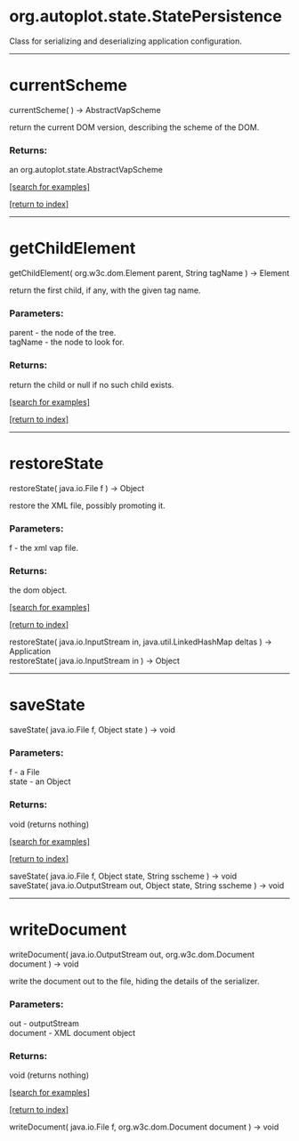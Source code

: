 # org.autoplot.state.StatePersistence

Class for serializing and deserializing application configuration.

***
<a name="currentScheme"></a>
# currentScheme
currentScheme(  ) &rarr; AbstractVapScheme

return the current DOM version, describing the scheme of the DOM.

### Returns:
an org.autoplot.state.AbstractVapScheme


<a href="https://github.com/autoplot/dev/search?q=currentScheme&unscoped_q=currentScheme">[search for examples]</a>

<a href="https://github.com/autoplot/documentation/blob/master/javadoc/index-all.md">[return to index]</a>

***
<a name="getChildElement"></a>
# getChildElement
getChildElement( org.w3c.dom.Element parent, String tagName ) &rarr; Element

return the first child, if any, with the given tag name.

### Parameters:
parent - the node of the tree.
<br>tagName - the node to look for.

### Returns:
return the child or null if no such child exists.

<a href="https://github.com/autoplot/dev/search?q=getChildElement&unscoped_q=getChildElement">[search for examples]</a>

<a href="https://github.com/autoplot/documentation/blob/master/javadoc/index-all.md">[return to index]</a>

***
<a name="restoreState"></a>
# restoreState
restoreState( java.io.File f ) &rarr; Object

restore the XML file, possibly promoting it.

### Parameters:
f - the xml vap file.

### Returns:
the dom object.

<a href="https://github.com/autoplot/dev/search?q=restoreState&unscoped_q=restoreState">[search for examples]</a>

<a href="https://github.com/autoplot/documentation/blob/master/javadoc/index-all.md">[return to index]</a>

restoreState( java.io.InputStream in, java.util.LinkedHashMap deltas ) &rarr; Application<br>
restoreState( java.io.InputStream in ) &rarr; Object<br>
***
<a name="saveState"></a>
# saveState
saveState( java.io.File f, Object state ) &rarr; void



### Parameters:
f - a File
<br>state - an Object

### Returns:
void (returns nothing)


<a href="https://github.com/autoplot/dev/search?q=saveState&unscoped_q=saveState">[search for examples]</a>

<a href="https://github.com/autoplot/documentation/blob/master/javadoc/index-all.md">[return to index]</a>

saveState( java.io.File f, Object state, String sscheme ) &rarr; void<br>
saveState( java.io.OutputStream out, Object state, String sscheme ) &rarr; void<br>
***
<a name="writeDocument"></a>
# writeDocument
writeDocument( java.io.OutputStream out, org.w3c.dom.Document document ) &rarr; void

write the document out to the file, hiding the details of the serializer.

### Parameters:
out - outputStream
<br>document - XML document object

### Returns:
void (returns nothing)


<a href="https://github.com/autoplot/dev/search?q=writeDocument&unscoped_q=writeDocument">[search for examples]</a>

<a href="https://github.com/autoplot/documentation/blob/master/javadoc/index-all.md">[return to index]</a>

writeDocument( java.io.File f, org.w3c.dom.Document document ) &rarr; void<br>
